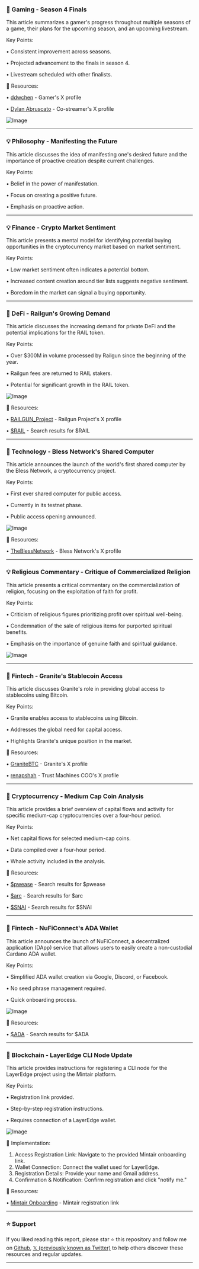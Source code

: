 ### 🤖 Gaming - Season 4 Finals

This article summarizes a gamer's progress throughout multiple seasons of a game, their plans for the upcoming season, and an upcoming livestream.

Key Points:

• Consistent improvement across seasons.

• Projected advancement to the finals in season 4.

• Livestream scheduled with other finalists.


🔗 Resources:

• [ddwchen](https://x.com/ddwchen) - Gamer's X profile

• [Dylan Abruscato](https://x.com/DylanAbruscato) - Co-streamer's X profile

![Image](https://pbs.twimg.com/media/GmXm1t3bYAA5f1z?format=jpg&name=small)


---

### 💡 Philosophy - Manifesting the Future

This article discusses the idea of manifesting one's desired future and the importance of proactive creation despite current challenges.

Key Points:

• Belief in the power of manifestation.

• Focus on creating a positive future.

• Emphasis on proactive action.


---

### 💡 Finance - Crypto Market Sentiment

This article presents a mental model for identifying potential buying opportunities in the cryptocurrency market based on market sentiment.

Key Points:

• Low market sentiment often indicates a potential bottom.

• Increased content creation around tier lists suggests negative sentiment.

• Boredom in the market can signal a buying opportunity.


---

### 🤖 DeFi - Railgun's Growing Demand

This article discusses the increasing demand for private DeFi and the potential implications for the RAIL token.

Key Points:

• Over $300M in volume processed by Railgun since the beginning of the year.

• Railgun fees are returned to RAIL stakers.

• Potential for significant growth in the RAIL token.


![Image](https://pbs.twimg.com/media/GmU3Sx9bEAABb9d?format=jpg&name=small)


🔗 Resources:

• [RAILGUN_Project](https://x.com/RAILGUN_Project) - Railgun Project's X profile

• [$RAIL](https://x.com/search?q=%24RAIL&src=cashtag_click) - Search results for $RAIL


---

### 🚀 Technology - Bless Network's Shared Computer

This article announces the launch of the world's first shared computer by the Bless Network, a cryptocurrency project.

Key Points:

• First ever shared computer for public access.

• Currently in its testnet phase.

• Public access opening announced.


![Image](https://pbs.twimg.com/media/GmV9x7Fa8AQxCJK?format=jpg&name=small)

🔗 Resources:

• [TheBlessNetwork](https://x.com/theblessnetwork) - Bless Network's X profile


---

### 💡 Religious Commentary - Critique of Commercialized Religion

This article presents a critical commentary on the commercialization of religion, focusing on the exploitation of faith for profit.

Key Points:

• Criticism of religious figures prioritizing profit over spiritual well-being.

• Condemnation of the sale of religious items for purported spiritual benefits.

• Emphasis on the importance of genuine faith and spiritual guidance.


![Image](https://pbs.twimg.com/media/GmXb82cWIAA1LZc?format=jpg&name=small)

---

### 🤖 Fintech - Granite's Stablecoin Access

This article discusses Granite's role in providing global access to stablecoins using Bitcoin.

Key Points:

• Granite enables access to stablecoins using Bitcoin.

• Addresses the global need for capital access.

• Highlights Granite's unique position in the market.


🔗 Resources:

• [GraniteBTC](https://x.com/GraniteBTC) - Granite's X profile

• [renapshah](https://x.com/renapshah) - Trust Machines COO's X profile


---

### 🤖 Cryptocurrency - Medium Cap Coin Analysis

This article provides a brief overview of capital flows and activity for specific medium-cap cryptocurrencies over a four-hour period.

Key Points:

• Net capital flows for selected medium-cap coins.

• Data compiled over a four-hour period.

• Whale activity included in the analysis.


🔗 Resources:

• [$pwease](https://x.com/search?q=%24pwease&src=cashtag_click) - Search results for $pwease

• [$arc](https://x.com/search?q=%24arc&src=cashtag_click) - Search results for $arc

• [$SNAI](https://x.com/search?q=%24SNAI&src=cashtag_click) - Search results for $SNAI



---

### 🚀 Fintech - NuFiConnect's ADA Wallet

This article announces the launch of NuFiConnect, a decentralized application (DApp) service that allows users to easily create a non-custodial Cardano ADA wallet.

Key Points:

• Simplified ADA wallet creation via Google, Discord, or Facebook.

• No seed phrase management required.

• Quick onboarding process.


![Image](https://pbs.twimg.com/media/GmW9bZmW4AAjkUW?format=jpg&name=small)

🔗 Resources:

• [$ADA](https://x.com/search?q=%24ADA&src=cashtag_click) - Search results for $ADA


---

### 🚀 Blockchain - LayerEdge CLI Node Update

This article provides instructions for registering a CLI node for the LayerEdge project using the Mintair platform.


Key Points:

• Registration link provided.

• Step-by-step registration instructions.

• Requires connection of a LayerEdge wallet.


![Image](https://pbs.twimg.com/amplify_video_thumb/1901801007706701824/img/x4SY_W1dBjga1V4y.jpg)

🚀 Implementation:

1. Access Registration Link: Navigate to the provided Mintair onboarding link.
2. Wallet Connection: Connect the wallet used for LayerEdge.
3. Registration Details: Provide your name and Gmail address.
4. Confirmation & Notification: Confirm registration and click "notify me."


🔗 Resources:

• [Mintair Onboarding](https://mintair.xyz/onboarding?ref=XS4X-TT0G) - Mintair registration link


---

### ⭐️ Support

If you liked reading this report, please star ⭐️ this repository and follow me on [Github](https://github.com/Drix10), [𝕏 (previously known as Twitter)](https://x.com/DRIX_10_) to help others discover these resources and regular updates.

---